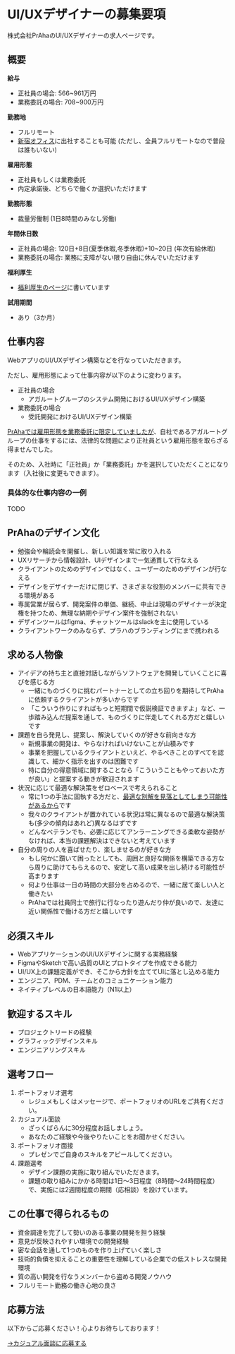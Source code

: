 # UI/UXデザイナーの募集要項
株式会社PrAhaのUI/UXデザイナーの求人ページです。

## 概要
**給与**
- 正社員の場合: 566~961万円
- 業務委託の場合: 708~900万円

**勤務地**
- フルリモート
- [新宿オフィス](https://maps.app.goo.gl/75hvGjR9YnnGvvxj8)に出社することも可能 (ただし、全員フルリモートなので普段は誰もいない)

**雇用形態**
- 正社員もしくは業務委託
- 内定承諾後、どちらで働くか選択いただけます

**勤務形態**
- 裁量労働制 (1日8時間のみなし労働)

**年間休日数**
- 正社員の場合: 120日+8日(夏季休暇,冬季休暇)+10~20日 (年次有給休暇)
- 業務委託の場合: 業務に支障がない限り自由に休んでいただけます

**福利厚生**
- [福利厚生のページ](/benefits)に書いています

**試用期間**
- あり（3か月）

## 仕事内容
WebアプリのUI/UXデザイン構築などを行なっていただきます。

ただし、雇用形態によって仕事内容が以下のように変わります。

- 正社員の場合
  - アガルートグループのシステム開発におけるUI/UXデザイン構築
- 業務委託の場合
  - 受託開発におけるUI/UXデザイン構築

[PrAhaでは雇用形態を業務委託に限定していましたが](https://zenn.dev/praha/articles/8b7923cf261065)、自社であるアガルートグループの仕事をするには、法律的な問題により正社員という雇用形態を取らざる得ませんでした。

そのため、入社時に「正社員」か「業務委託」かを選択していただくことになります（入社後に変更もできます）。

### 具体的な仕事内容の一例
TODO

## PrAhaのデザイン文化
- 勉強会や輪読会を開催し、新しい知識を常に取り入れる
- UXリサーチから情報設計、UIデザインまで一気通貫して行なえる
- クライアントのためのデザインではなく、ユーザーのためのデザインが行なえる
- デザインをデザイナーだけに閉じず、さまざまな役割のメンバーに共有できる環境がある
- 専属営業が居らず、開発案件の単価、継続、中止は現場のデザイナーが決定権を持つため、無理な納期やデザイン案件を強制されない
- デザインツールはfigma、チャットツールはslackを主に使用している
- クライアントワークのみならず、プラハのブランディングにまで携われる

## 求める人物像
- アイデアの持ち主と直接対話しながらソフトウェアを開発していくことに喜びを感じる方
  - 一緒にものづくりに挑むパートナーとしての立ち回りを期待してPrAhaに依頼するクライアントが多いからです
  - 「こういう作りにすればもっと短期間で仮説検証できますよ」など、一歩踏み込んだ提案を通して、ものづくりに伴走してくれる方だと嬉しいです
- 課題を自ら発見し、提案し、解決していくのが好きな前向きな方
  - 新規事業の開発は、やらなければいけないことが山積みです
  - 事業を把握しているクライアントといえど、やるべきことのすべてを認識して、細かく指示を出すのは困難です
  - 特に自分の得意領域に関することなら「こういうこともやっておいた方が良い」と提案する動きが歓迎されます
- 状況に応じて最適な解決策をゼロベースで考えられること
  - 常に1つの手法に固執する方だと、[最適な別解を見落としてしまう可能性があるから](https://www.google.com/search?q=%E3%83%8F%E3%83%B3%E3%83%9E%E3%83%BC%E3%81%97%E3%81%8B%E6%8C%81%E3%81%A3%E3%81%A6%E3%81%84%E3%81%AA%E3%81%91%E3%82%8C%E3%81%B0%E5%85%A8%E3%81%A6%E3%81%8C%E9%87%98%E3%81%AE%E3%82%88%E3%81%86%E3%81%AB%E8%A6%8B%E3%81%88%E3%82%8B&oq=%E3%83%8F%E3%83%B3%E3%83%9E%E3%83%BC%E3%81%97%E3%81%8B%E6%8C%81%E3%81%A3%E3%81%A6%E3%81%84%E3%81%AA%E3%81%91%E3%82%8C%E3%81%B0%E5%85%A8%E3%81%A6%E3%81%8C%E9%87%98%E3%81%AE%E3%82%88%E3%81%86%E3%81%AB%E8%A6%8B%E3%81%88%E3%82%8B&aqs=chrome..69i57.6400j0j4&sourceid=chrome&ie=UTF-8)です
  - 我々のクライアントが置かれている状況は常に異なるので最適な解決策も(多少の傾向はあれど)異なるはずです
  - どんなベテランでも、必要に応じてアンラーニングできる柔軟な姿勢がなければ、本当の課題解決はできないと考えています
- 自分の周りの人を喜ばせたり、楽しませるのが好きな方
  - もし何かに躓いて困ったとしても、周囲と良好な関係を構築できる方なら周りに助けてもらえるので、安定して高い成果を出し続ける可能性が高まります
  - 何より仕事は一日の時間の大部分を占めるので、一緒に居て楽しい人と働きたい
  - PrAhaでは社員同士で旅行に行なったり遊んだり仲が良いので、友達に近い関係性で働ける方だと嬉しいです

## 必須スキル
- WebアプリケーションのUI/UXデザインに関する実務経験
- FigmaやSketchで高い品質のUIとプロトタイプを作成できる能力
- UI/UX上の課題定義ができ、そこから方針を立ててUIに落とし込める能力
- エンジニア、PDM、チームとのコミュニケーション能力
- ネイティブレベルの日本語能力（N1以上） 

## 歓迎するスキル
- プロジェクトリードの経験
- グラフィックデザインスキル
- エンジニアリングスキル

## 選考フロー
1. ポートフォリオ選考
   - レジュメもしくはメッセージで、ポートフォリオのURLをご共有ください。
2. カジュアル面談
   - ざっくばらんに30分程度お話しましょう。
   - あなたのご経験や今後やりたいことをお聞かせください。
3. ポートフォリオ面接
   - プレゼンでご自身のスキルをアピールしてください。
4. 課題選考
   - デザイン課題の実施に取り組んでいただきます。
   - 課題の取り組みにかかる時間は1日～3日程度（8時間～24時間程度）で、実施には2週間程度の期間（応相談）を設けています。

## この仕事で得られるもの
- 資金調達を完了して勢いのある事業の開発を担う経験
- 意見が反映されやすい環境での開発経験
- 密な会話を通して1つのものを作り上げていく楽しさ
- 技術的負債を抑えることの重要性を理解している企業での低ストレスな開発環境
- 質の高い開発を行なうメンバーから盗める開発ノウハウ
- フルリモート勤務の働き心地の良さ

## 応募方法
以下からご応募ください！心よりお待ちしております！

[→カジュアル面談に応募する](https://docs.google.com/forms/d/1whmNgig8TKm8qTvAAYm5xjYE-3twTW8IIIen1ZMlyZE/viewform)